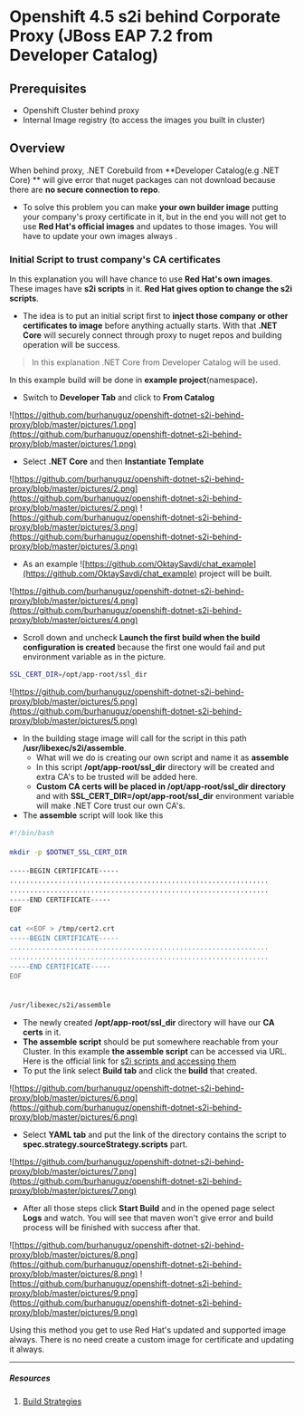 # Openshift 4.5 s2i behind Corporate Proxy (JBoss EAP 7.2 from Developer Catalog)

## Prerequisites
- Openshift Cluster behind proxy
- Internal Image registry (to access the images you built in cluster)

## Overview
When behind proxy, .NET Corebuild from **Developer Catalog(e.g .NET Core) ** will give error that nuget packages can not download because there are **no secure connection to repo**. 
- To solve this problem you can make **your own builder image** putting your company's proxy certificate in it, but in the end you will not get to use **Red Hat's official images** and updates to those images. You will have to update your own images always . 

### Initial Script to trust company's CA certificates
In this explanation you will have chance to use **Red Hat's own images**. These images have **s2i scripts** in it. **Red Hat gives option to change the s2i scripts**. 
- The idea is to put an initial script first to **inject those company or other certificates to image** before anything actually starts. With that **.NET Core** will securely connect through proxy to nuget repos and building operation will be success.

> In this explanation .NET Core from Developer Catalog will be used.
 
 In this example build will be done in **example project**(namespace).
 - Switch to **Developer Tab** and click to **From Catalog**
 
 ![https://github.com/burhanuguz/openshift-dotnet-s2i-behind-proxy/blob/master/pictures/1.png](https://github.com/burhanuguz/openshift-dotnet-s2i-behind-proxy/blob/master/pictures/1.png)
 - Select **.NET Core** and then **Instantiate Template**
 
 ![https://github.com/burhanuguz/openshift-dotnet-s2i-behind-proxy/blob/master/pictures/2.png](https://github.com/burhanuguz/openshift-dotnet-s2i-behind-proxy/blob/master/pictures/2.png)
 ![https://github.com/burhanuguz/openshift-dotnet-s2i-behind-proxy/blob/master/pictures/3.png](https://github.com/burhanuguz/openshift-dotnet-s2i-behind-proxy/blob/master/pictures/3.png)
 - As an example ![https://github.com/OktaySavdi/chat_example](https://github.com/OktaySavdi/chat_example) project will be built.
 
![https://github.com/burhanuguz/openshift-dotnet-s2i-behind-proxy/blob/master/pictures/4.png](https://github.com/burhanuguz/openshift-dotnet-s2i-behind-proxy/blob/master/pictures/4.png)
- Scroll down and uncheck **Launch the first build when the build configuration is created** because the first one would fail and put environment variable as in the picture.

```bash
SSL_CERT_DIR=/opt/app-root/ssl_dir
```
![https://github.com/burhanuguz/openshift-dotnet-s2i-behind-proxy/blob/master/pictures/5.png](https://github.com/burhanuguz/openshift-dotnet-s2i-behind-proxy/blob/master/pictures/5.png)
- In the building stage image will call for the script in this path **/usr/libexec/s2i/assemble**. 
  - What will we do is creating our own script and name it as **assemble**
  - In this script **/opt/app-root/ssl_dir** directory will be created and extra CA's to be trusted will be added here.
  - **Custom CA certs will be placed in /opt/app-root/ssl_dir directory** and with **SSL_CERT_DIR=/opt/app-root/ssl_dir** environment variable will make .NET Core trust our own CA's.
- The **assemble** script will look like this

```bash
#!/bin/bash

mkdir -p $DOTNET_SSL_CERT_DIR

-----BEGIN CERTIFICATE-----
................................................................
................................................................
-----END CERTIFICATE-----
EOF

cat <<EOF > /tmp/cert2.crt
-----BEGIN CERTIFICATE-----
................................................................
................................................................
-----END CERTIFICATE-----
EOF


/usr/libexec/s2i/assemble
```
- The newly created **/opt/app-root/ssl_dir** directory will have our **CA certs** in it.
- **The assemble script** should be put somewhere reachable from your Cluster. In this example **the assemble script** can be accessed via URL. Here is the official link for [s2i scripts and accessing them](https://docs.openshift.com/container-platform/4.5/builds/build-strategies.html#images-create-s2i-scripts_build-strategies)
- To put the link select **Build tab** and click the **build** that created.

![https://github.com/burhanuguz/openshift-dotnet-s2i-behind-proxy/blob/master/pictures/6.png](https://github.com/burhanuguz/openshift-dotnet-s2i-behind-proxy/blob/master/pictures/6.png) 
- Select **YAML tab** and put the link of the directory contains the script to **spec.strategy.sourceStrategy.scripts** part.
 
 ![https://github.com/burhanuguz/openshift-dotnet-s2i-behind-proxy/blob/master/pictures/7.png](https://github.com/burhanuguz/openshift-dotnet-s2i-behind-proxy/blob/master/pictures/7.png)
- After all those steps click **Start Build** and in the opened page select **Logs** and watch. You will see that maven won't give error and build process will be finished with success after that.
 
 ![https://github.com/burhanuguz/openshift-dotnet-s2i-behind-proxy/blob/master/pictures/8.png](https://github.com/burhanuguz/openshift-dotnet-s2i-behind-proxy/blob/master/pictures/8.png)
 ![https://github.com/burhanuguz/openshift-dotnet-s2i-behind-proxy/blob/master/pictures/9.png](https://github.com/burhanuguz/openshift-dotnet-s2i-behind-proxy/blob/master/pictures/9.png)


Using this method you get to use Red Hat's updated and supported image always. There is no need create a custom image for certificate and updating it always.

---
##### Resources
1. [Build Strategies](https://docs.openshift.com/container-platform/4.5/builds/build-strategies.html)


